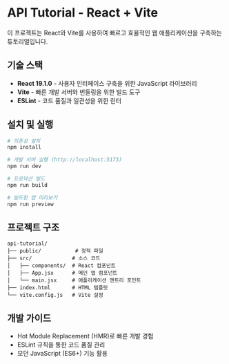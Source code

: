 # API Tutorial - React + Vite

이 프로젝트는 React와 Vite를 사용하여 빠르고 효율적인 웹 애플리케이션을 구축하는 튜토리얼입니다.

## 기술 스택

- **React 19.1.0** - 사용자 인터페이스 구축을 위한 JavaScript 라이브러리
- **Vite** - 빠른 개발 서버와 번들링을 위한 빌드 도구
- **ESLint** - 코드 품질과 일관성을 위한 린터

## 설치 및 실행

```bash
# 의존성 설치
npm install

# 개발 서버 실행 (http://localhost:5173)
npm run dev

# 프로덕션 빌드
npm run build

# 빌드된 앱 미리보기
npm run preview
```

## 프로젝트 구조

```
api-tutorial/
├── public/           # 정적 파일
├── src/             # 소스 코드
│   ├── components/  # React 컴포넌트
│   ├── App.jsx      # 메인 앱 컴포넌트
│   └── main.jsx     # 애플리케이션 엔트리 포인트
├── index.html       # HTML 템플릿
└── vite.config.js   # Vite 설정
```

## 개발 가이드

- Hot Module Replacement (HMR)로 빠른 개발 경험
- ESLint 규칙을 통한 코드 품질 관리
- 모던 JavaScript (ES6+) 기능 활용
